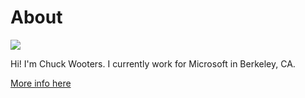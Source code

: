 # About

![](/images/about/chuck.png)

Hi! I'm Chuck Wooters. I currently work for Microsoft in Berkeley, CA.

[More info here](http://chuckwooters.com/)
